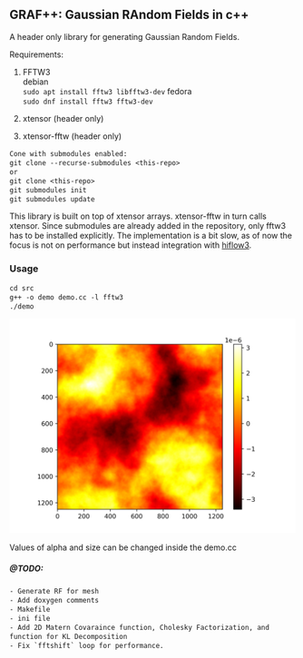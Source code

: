 ## GRAF++: Gaussian RAndom Fields in c++

A header only library for generating Gaussian Random Fields. 

Requirements:
  1. FFTW3 <br>
  debian<br>
  `sudo apt install fftw3 libfftw3-dev`
  fedora<br>
  `sudo dnf install fftw3 fftw3-dev`
  
  2. xtensor (header only)<br>
  3. xtensor-fftw (header only) <br>
  ```
  Cone with submodules enabled:
  git clone --recurse-submodules <this-repo> 
  or
  git clone <this-repo>
  git submodules init
  git submodules update
  ```

This library is built on top of xtensor arrays. xtensor-fftw in turn calls xtensor. Since submodules are already added in the repository, only fftw3 has to be installed explicitly. The implementation is a bit slow, as of now the focus is not on performance but instead integration with [hiflow3](https://emcl-gitlab.iwr.uni-heidelberg.de/hiflow3.org/hiflow3/-/wikis/home).

### Usage
```
cd src
g++ -o demo demo.cc -l fftw3
./demo
```


![size=125, alpha=5](test/img/grf.png)

Values of alpha and size can be changed inside the demo.cc

##### @TODO:
    - Generate RF for mesh
    - Add doxygen comments
    - Makefile
    - ini file
    - Add 2D Matern Covaraince function, Cholesky Factorization, and function for KL Decomposition
    - Fix `fftshift` loop for performance.
